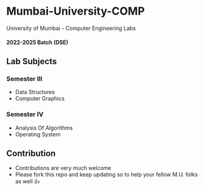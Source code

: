 # Mumbai-University-COMP
University of Mumbai - Computer Engineering Labs 

#### 2022-2025 Batch (DSE)

## Lab Subjects
### Semester III
- Data Structures
- Computer Graphics
### Semester IV
- Analysis Of Algorithms
- Operating System

## Contribution
- Contributions are very much welcome
- Please fork this repo and keep updating so to help your fellow M.U. folks as well 👍
